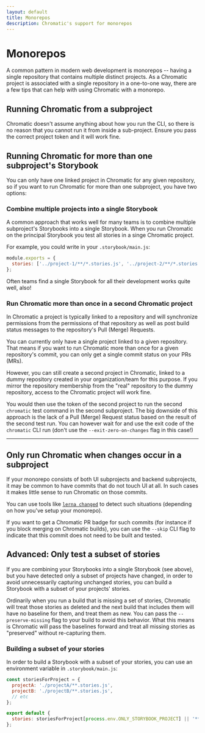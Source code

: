 ```yaml
---
layout: default
title: Monorepos
description: Chromatic's support for monorepos
---
```


# Monorepos

A common pattern in modern web development is monorepos -- having a single repository that contains multiple distinct projects. As a Chromatic project is associated with a single repository in a one-to-one way, there are a few tips that can help with using Chromatic with a monorepo.

## Running Chromatic from a subproject

Chromatic doesn't assume anything about how you run the CLI, so there is no reason that you cannot run it from inside a sub-project. Ensure you pass the correct project token and it will work fine.

## Running Chromatic for more than one subproject's Storybook

You can only have one linked project in Chromatic for any given repository, so if you want to run Chromatic for more than one subproject, you have two options:

### Combine multiple projects into a single Storybook

A common approach that works well for many teams is to combine multiple subproject's Storybooks into a single Storybook. When you run Chromatic on the principal Storybook you test all stories in a singe Chromatic project.

For example, you could write in your `.storybook/main.js`:

```js
module.exports = {
  stories: ['../project-1/**/*.stories.js', '../project-2/**/*.stories.js'],
};
```

Often teams find a single Storybook for all their development works quite well, also!

### Run Chromatic more than once in a second Chromatic project

In Chromatic a project is typically linked to a repository and will synchronize permissions from the permissions of that repository as well as post build status messages to the repository's Pull (Merge) Requests.

You can currently only have a single project linked to a given repository. That means if you want to run Chromatic more than once for a given repository's commit, you can only get a single commit status on your PRs (MRs).

However, you can still create a second project in Chromatic, linked to a dummy repository created in your organization/team for this purpose. If you mirror the repository membership from the "real" repository to the dummy repository, access to the Chromatic project will work fine.

You would then use the token of the second project to run the second `chromatic` test command in the second subproject. The big downside of this approach is the lack of a Pull (Merge) Request status based on the result of the second test run. You can however wait for and use the exit code of the `chromatic` CLI run (don't use the `--exit-zero-on-changes` flag in this case!)

---

## Only run Chromatic when changes occur in a subproject

If your monorepo consists of both UI subprojects and backend subprojects, it may be common to have commits that do not touch UI at all. In such cases it makes little sense to run Chromatic on those commits.

You can use tools like [`lerna changed`](https://github.com/lerna/lerna/tree/master/commands/changed#readme) to detect such situations (depending on how you've setup your monorepo).

If you want to get a Chromatic PR badge for such commits (for instance if you block merging on Chromatic builds), you can use the `--skip` CLI flag to indicate that this commit does not need to be built and tested.

## Advanced: Only test a subset of stories

If you are combining your Storybooks into a single Storybook (see above), but you have detected only a subset of projects have changed, in order to avoid unnecessarily capturing unchanged stories, you can build a Storybook with a subset of your projects' stories.

Ordinarily when you run a build that is missing a set of stories, Chromatic will treat those stories as deleted and the next build that includes them will have no baseline for them, and treat them as new. You can pass the `--preserve-missing` flag to your build to avoid this behavior. What this means is Chromatic will pass the baselines forward and treat all missing stories as "preserved" without re-capturing them.

### Building a subset of your stories

In order to build a Storybook with a subset of your stories, you can use an environment variable in `.storybook/main.js`:

```js
const storiesForProject = {
  projectA: './projectA/**.stories.js',
  projectB: './projectB/**.stories.js',
  // etc
};

export default {
  stories: storiesForProject[process.env.ONLY_STORYBOOK_PROJECT] || '**/*.stories.js',
};
```
